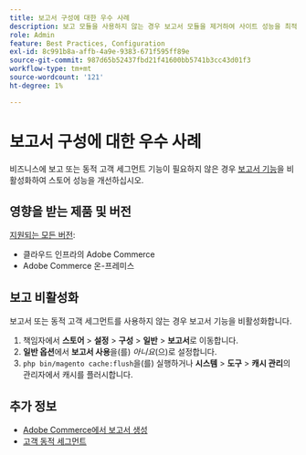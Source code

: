 ```yaml
---
title: 보고서 구성에 대한 우수 사례
description: 보고 모듈을 사용하지 않는 경우 보고서 모듈을 제거하여 사이트 성능을 최적화합니다.
role: Admin
feature: Best Practices, Configuration
exl-id: 8c991b8a-affb-4a9e-9383-671f595ff89e
source-git-commit: 987d65b52437fbd21f41600bb5741b3cc43d01f3
workflow-type: tm+mt
source-wordcount: '121'
ht-degree: 1%

---
```


# 보고서 구성에 대한 우수 사례

비즈니스에 보고 또는 동적 고객 세그먼트 기능이 필요하지 않은 경우 [보고서 기능](https://experienceleague.adobe.com/en/docs/commerce-admin/config/general/reports)을 비활성화하여 스토어 성능을 개선하십시오.

## 영향을 받는 제품 및 버전

[지원되는 모든 버전](../../../release/versions.md):

- 클라우드 인프라의 Adobe Commerce
- Adobe Commerce 온-프레미스

## 보고 비활성화

보고서 또는 동적 고객 세그먼트를 사용하지 않는 경우 보고서 기능을 비활성화합니다.

1. 책임자에서 **스토어** > **설정** > **구성** > **일반** > **보고서**&#x200B;로 이동합니다.
1. **일반 옵션**&#x200B;에서 **보고서 사용**&#x200B;을(를) *아니요*(으)로 설정합니다.
1. `php bin/magento cache:flush`을(를) 실행하거나 **시스템** > **도구** > **캐시 관리**&#x200B;의 관리자에서 캐시를 플러시합니다.

## 추가 정보

- [Adobe Commerce에서 보고서 생성](https://experienceleague.adobe.com/en/docs/commerce-admin/start/reporting/reports-menu)
- [고객 동적 세그먼트](https://experienceleague.adobe.com/en/docs/commerce-admin/customers/segments/customer-segments)
